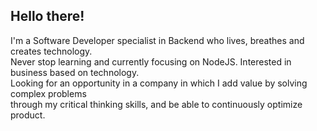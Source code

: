 ## Hello there!   

I'm a Software Developer specialist in Backend who lives, breathes and creates technology.   
Never stop learning and currently focusing on NodeJS.  Interested in business based on technology.    
Looking for an opportunity in a company in which I add value by solving complex problems     
through my critical thinking skills, and be able to continuously optimize product.    
